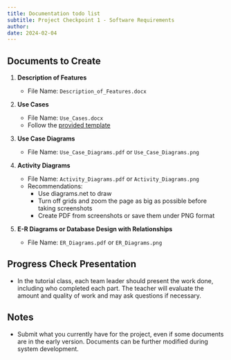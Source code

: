 ```yaml
---
title: Documentation todo list
subtitle: Project Checkpoint 1 - Software Requirements
author: 
date: 2024-02-04
---
```


## Documents to Create

1. **Description of Features**
   - File Name: `Description_of_Features.docx`

2. **Use Cases**
   - File Name: `Use_Cases.docx`
   - Follow the [provided template](https://lms.fit.hanu.vn/pluginfile.php/21986/mod_assign/intro/Use%20Case%20Template.docx)

3. **Use Case Diagrams**
   - File Name: `Use_Case_Diagrams.pdf` or `Use_Case_Diagrams.png`

4. **Activity Diagrams**
   - File Name: `Activity_Diagrams.pdf` or `Activity_Diagrams.png`
   - Recommendations:
     - Use diagrams.net to draw
     - Turn off grids and zoom the page as big as possible before taking screenshots
     - Create PDF from screenshots or save them under PNG format

5. **E-R Diagrams or Database Design with Relationships**
   - File Name: `ER_Diagrams.pdf` or `ER_Diagrams.png`

## Progress Check Presentation

- In the tutorial class, each team leader should present the work done, including who completed each part. The teacher will evaluate the amount and quality of work and may ask questions if necessary.

## Notes

- Submit what you currently have for the project, even if some documents are in the early version. Documents can be further modified during system development.
